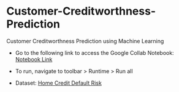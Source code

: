 # Customer-Creditworthness-Prediction

Customer Creditworthness Prediction using Machine Learning

- Go to the following link to access the Google Collab Notebook: [Notebook Link](https://colab.research.google.com/drive/11lAACMDv1WliZqCXm-jFs0ReBGSMK2ZG?usp=sharing)

- To run, navigate to toolbar > Runtime > Run all

- Dataset: [Home Credit Default Risk](https://www.kaggle.com/competitions/home-credit-default-risk/data)
